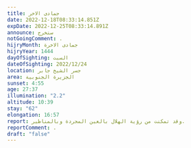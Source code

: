 ```yaml
---
title: جمادى الاخر
date: 2022-12-18T08:33:14.851Z
expDate: 2022-12-25T08:33:14.891Z
announce: ستخرج
notGoingComment: .
hijryMonth: جمادى الاخرة
hijryYear: 1444
dayOfSighting: السبت
dateOfSighting: 2022/12/24
location: جسر الشيخ جابر
area: الجزيرة الجنوبية
sunset: 4:55
age: 27:37
illumination: "2.2"
altitude: 10:39
stay: "62"
elongation: 16:57
report: وقد تمكنت من رؤية الهلال بالعين المجردة وبالمناظير.
reportComment: .
draft: "false"
---
```

